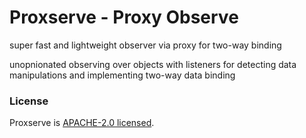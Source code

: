 # Proxserve - Proxy Observe

super fast and lightweight observer via proxy for two-way binding

unopnionated observing over objects with listeners for detecting data manipulations and implementing two-way data binding

### License
Proxserve is [APACHE-2.0 licensed](https://www.apache.org/licenses/LICENSE-2.0).